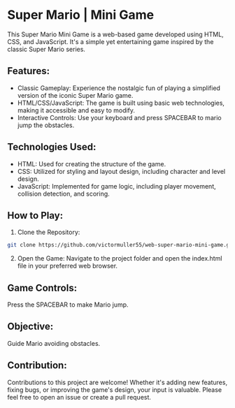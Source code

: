 # Super Mario | Mini Game

This Super Mario Mini Game is a web-based game developed using HTML, CSS, and JavaScript. It's a simple yet entertaining game inspired by the classic Super Mario series.

## Features:

- Classic Gameplay: Experience the nostalgic fun of playing a simplified version of the iconic Super Mario game.
- HTML/CSS/JavaScript: The game is built using basic web technologies, making it accessible and easy to modify.
- Interactive Controls: Use your keyboard and press SPACEBAR to mario jump the obstacles.

## Technologies Used:

- HTML: Used for creating the structure of the game.
- CSS: Utilized for styling and layout design, including character and level design.
- JavaScript: Implemented for game logic, including player movement, collision detection, and scoring.

## How to Play:

1. Clone the Repository:

```bash
git clone https://github.com/victormuller55/web-super-mario-mini-game.git
```

2. Open the Game: Navigate to the project folder and open the index.html file in your preferred web browser.

## Game Controls:

Press the SPACEBAR to make Mario jump.

## Objective:

Guide Mario avoiding obstacles.

## Contribution:
Contributions to this project are welcome! Whether it's adding new features, fixing bugs, or improving the game's design, your input is valuable. Please feel free to open an issue or create a pull request.
